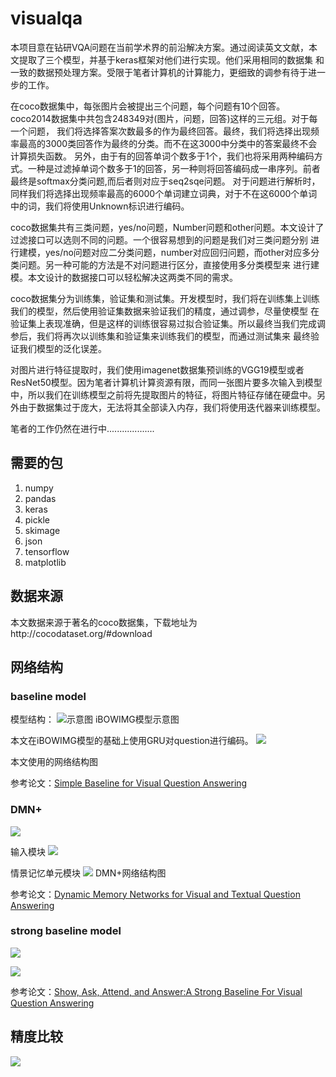 # visualqa
本项目意在钻研VQA问题在当前学术界的前沿解决方案。通过阅读英文文献，本文提取了三个模型，并基于keras框架对他们进行实现。他们采用相同的数据集
和一致的数据预处理方案。受限于笔者计算机的计算能力，更细致的调参有待于进一步的工作。

在coco数据集中，每张图片会被提出三个问题，每个问题有10个回答。coco2014数据集中共包含248349对(图片，问题，回答)这样的三元组。对于每一个问题，
我们将选择答案次数最多的作为最终回答。最终，我们将选择出现频率最高的3000类回答作为最终的分类。而不在这3000中分类中的答案最终不会计算损失函数。
另外，由于有的回答单词个数多于1个，我们也将采用两种编码方式。一种是过滤掉单词个数多于1的回答，另一种则将回答编码成一串序列。前者最终是softmax分类问题,而后者则对应于seq2sqe问题。
对于问题进行解析时，同样我们将选择出现频率最高的6000个单词建立词典，对于不在这6000个单词中的词，我们将使用Unknown标识进行编码。

coco数据集共有三类问题，yes/no问题，Number问题和other问题。本文设计了过滤接口可以选则不同的问题。一个很容易想到的问题是我们对三类问题分别
进行建模，yes/no问题对应二分类问题，number对应回归问题，而other对应多分类问题。另一种可能的方法是不对问题进行区分，直接使用多分类模型来
进行建模。本文设计的数据接口可以轻松解决这两类不同的需求。

coco数据集分为训练集，验证集和测试集。开发模型时，我们将在训练集上训练我们的模型，然后使用验证集数据来验证我们的精度，通过调参，尽量使模型
在验证集上表现准确，但是这样的训练很容易过拟合验证集。所以最终当我们完成调参后，我们将再次以训练集和验证集来训练我们的模型，而通过测试集来
最终验证我们模型的泛化误差。

对图片进行特征提取时，我们使用imagenet数据集预训练的VGG19模型或者ResNet50模型。因为笔者计算机计算资源有限，而同一张图片要多次输入到模型
中，所以我们在训练模型之前将先提取图片的特征，将图片特征存储在硬盘中。另外由于数据集过于庞大，无法将其全部读入内存，我们将使用迭代器来训练模型。

笔者的工作仍然在进行中...................

## 需要的包
1. numpy
2. pandas
3. keras
4. pickle
5. skimage
6. json
7. tensorflow
8. matplotlib
## 数据来源
本文数据来源于著名的coco数据集，下载地址为http://cocodataset.org/#download
## 网络结构
### baseline model
模型结构：
![示意图](./picture/iBOWIMG.jpg)
iBOWIMG模型示意图

本文在iBOWIMG模型的基础上使用GRU对question进行编码。
![](./picture/baseline.png.jpg) 

本文使用的网络结构图

参考论文：[Simple Baseline for Visual Question Answering](https://arxiv.org/pdf/1512.02167.pdf)
### DMN+
![](./picture/dmn.jpg)

输入模块
![](./picture/dmn2.png)

情景记忆单元模块
![](./picture/DMN+.png.png)
DMN+网络结构图

参考论文：[Dynamic Memory Networks for Visual and Textual Question Answering](https://arxiv.org/pdf/1603.01417.pdf)
### strong baseline model
![](./picture/strong_baseline.png)

![](./picture/strong_baseline.png.png)


参考论文：[Show, Ask, Attend, and Answer:A Strong Baseline For Visual Question Answering](https://arxiv.org/pdf/1704.03162.pdf)

## 精度比较

![](./picture/strong.jpg)
